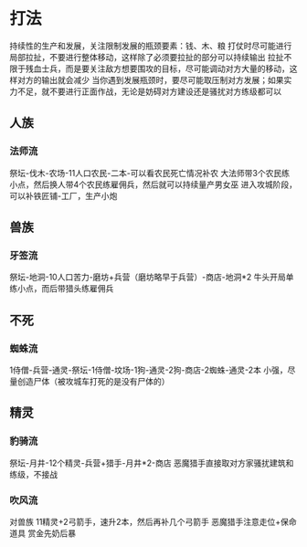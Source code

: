 # 打法
持续性的生产和发展，关注限制发展的瓶颈要素：钱、木、粮
打仗时尽可能进行局部拉扯，不要进行整体移动，这样除了必须要拉扯的部分可以持续输出
拉扯不限于残血士兵，而是要关注敌方想要围攻的目标，尽可能调动对方大量的移动，这样对方的输出就会减少
当你遇到发展瓶颈时，要尽可能取压制对方发展；如果实力不足，就不要进行正面作战，无论是妨碍对方建设还是骚扰对方练级都可以

## 人族
### 法师流
祭坛-伐木-农场-11人口农民-二本-可以看农民死亡情况补农
大法师带3个农民练小点，然后换人带4个农民练雇佣兵，然后就可以持续量产男女巫
进入攻城阶段，可以补铁匠铺-工厂，生产小炮

## 兽族
### 牙签流
祭坛-地洞-10人口苦力-磨坊+兵营（磨坊略早于兵营）-商店-地洞*2
牛头开局单练小点，而后带猎头练雇佣兵

## 不死
### 蜘蛛流
1侍僧-兵营-通灵-祭坛-1侍僧-坟场-1狗-通灵-2狗-商店-2蜘蛛-通灵-2本
小强，尽量创造尸体（被攻城车打死的是没有尸体的）

## 精灵
### 豹骑流
祭坛-月井-12个精灵-兵营+猎手-月井*2-商店
恶魔猎手直接取对方家骚扰建筑和练级，不接战

### 吹风流
对兽族
11精灵+2弓箭手，速升2本，然后再补几个弓箭手
恶魔猎手注意走位+保命道具
赏金先奶后暴